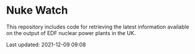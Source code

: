 # Nuke Watch

This repository includes code for retrieving the latest information available on the output of EDF nuclear power plants in the UK.

Last updated: 2021-12-09 09:08